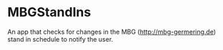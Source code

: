 # MBGStandIns
An app that checks for changes in the MBG (http://mbg-germering.de) stand in schedule to notify the user.

